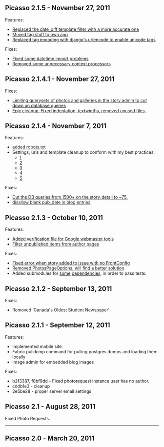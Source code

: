 Picasso 2.1.5 - November 27, 2011
------------------------
Features:
* [Replaced the date\_diff template filter with a more accurate
  one](https://github.com/tylerball/queensjournal.ca/commit/a00af8de4c02b0cde62190dee5f07a3a2e5a5b0a)
* [Moved tag stuff to own
  app](https://github.com/tylerball/queensjournal.ca/commit/d72033b70d6f024a8c067b4e408d7a8d7674e9e1)
* [Replaced tag encoding with django's urlencode to enable unicode
  tags](https://github.com/tylerball/queensjournal.ca/commit/3a3bff5ec9671ca2177aa8377d400bf5e4f0610e)

Fixes:
* [Fixed some datetime import
  problems](https://github.com/tylerball/queensjournal.ca/commit/4276cf6ddf392500de04373bb833db58afd06365)
* [Removed some unnecessary context
  processors](https://github.com/tylerball/queensjournal.ca/commit/1b16f4ab10f356289b823f38dcdb610976fc5356)

Picasso 2.1.4.1 - November 27, 2011
---------------------

Fixes:
* [Limiting querysets of photos and galleries in the story admin to cut down on database
  queries](https://github.com/tylerball/queensjournal.ca/commit/a8fa1ea0b9e8f1a34167ec5378d884b71a32fc96)
* [Epic cleanup. Fixed indentation, textwidths, removed unused
  files.](https://github.com/tylerball/queensjournal.ca/commit/9b0e780b637c61a6a41d1e7cf06255c32cfdb48f)

Picasso 2.1.4 - November 7, 2011
------------------------------

Features:
* [added robots.txt](https://github.com/tylerball/queensjournal.ca/commit/2a3a8743c66ff6b59e9c5cff5b9bd7a92e54f8df)
* Settings, urls and template cleanup to conform with my best practices:
    * [1](https://github.com/tylerball/queensjournal.ca/commit/72699d41779e1449ab9c281134a95bb8e704f5a4)
    * [2](https://github.com/tylerball/queensjournal.ca/commit/98476e6bf237f481d8139b09d9e4e48af86c1225)
    * [3](https://github.com/tylerball/queensjournal.ca/commit/9b33306f3b9deaa05d6880eb6be4150a5ad4ffa0)
    * [4](https://github.com/tylerball/queensjournal.ca/commit/cbc890bbac9ca273b1645aa27fb2d04b7fea3c1c)
    * [5](https://github.com/tylerball/queensjournal.ca/commit/f5ccf9da76690f8ec95cf5114bceb2c4cab3fbfd)

Fixes:
* [Cut the DB queries from 1500+ on the story\_detail to ~75.](https://github.com/tylerball/queensjournal.ca/commit/8b68ad156ca163165c07421392f37560986b0798)
* [disallow blank pub\_date in blog entries](https://github.com/tylerball/queensjournal.ca/commit/4026969efffcdeef9eaf712d03f77c09f7938d68)

Picasso 2.1.3 - October 10, 2011
--------------------------------

Features:
* [Added verification file for Google webmaster tools](https://github.com/tylerball/queensjournal.ca/commit/6e48c4947928a8ae79c058fc12cd7f91769ad4a6)
* [Filter unpublished items from author pages](https://github.com/tylerball/queensjournal.ca/commit/0761f1a1062d456764e362771b1d018dc960f776)

Fixes:
* [Fixed error when story added to issue with no FrontConfig](https://github.com/tylerball/queensjournal.ca/commit/b7f1085307f5bc2b824862f784bcc3fac3fb502e)
* [Removed PhotosPageOptions, will find a better solution](https://github.com/tylerball/queensjournal.ca/commit/e4135aa1aecf410d3817d352a3c241a2a3e38e90)
* Added submodules for [some](https://github.com/tylerball/queensjournal.ca/commit/e4135aa1aecf410d3817d352a3c241a2a3e38e90) [dependencies](https://github.com/tylerball/queensjournal.ca/commit/4077cfafe65534986c9340453f3887cbf3123841), in order to pass tests.

Picasso 2.1.2 - September 13, 2011
----------------------------------

Fixes:
* Removed 'Canada's Oldest Student Newspaper'

Picasso 2.1.1 - September 12, 2011
----------------------------------

Features:

* Implemented mobile site.
* Fabric pulldump command for pulling postgres dumps and loading them locally
* Image admin for embedded blog images

Fixes:

* b2f3387, f8bf9dd - Fixed photorequest instance user has no author.
* cddb1e3 - cleanup
* 2e5be28 - proper server email settings

Picasso 2.1 - August 28, 2011
-----------------------------

Fixed Photo Requests.

***

Picasso 2.0 - March 20, 2011
----------------------------
